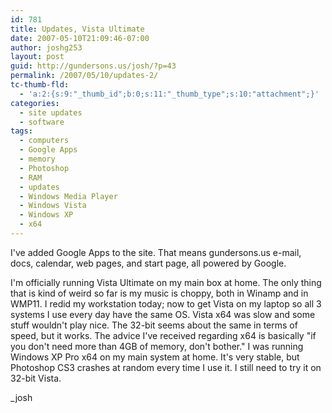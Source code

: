 ```yaml
---
id: 781
title: Updates, Vista Ultimate
date: 2007-05-10T21:09:46-07:00
author: joshg253
layout: post
guid: http://gundersons.us/josh/?p=43
permalink: /2007/05/10/updates-2/
tc-thumb-fld:
  - 'a:2:{s:9:"_thumb_id";b:0;s:11:"_thumb_type";s:10:"attachment";}'
categories:
  - site updates
  - software
tags:
  - computers
  - Google Apps
  - memory
  - Photoshop
  - RAM
  - updates
  - Windows Media Player
  - Windows Vista
  - Windows XP
  - x64
---
```

I've added Google Apps to the site. That means gundersons.us e-mail, docs, calendar, web pages, and start page, all powered by Google.

I'm officially running Vista Ultimate on my main box at home. The only thing that is kind of weird so far is my music is choppy, both in Winamp and in WMP11. I redid my workstation today; now to get Vista on my laptop so all 3 systems I use every day have the same OS. Vista x64 was slow and some stuff wouldn't play nice. The 32-bit seems about the same in terms of speed, but it works. The advice I've received regarding x64 is basically "if you don't need more than 4GB of memory, don't bother." I was running Windows XP Pro x64 on my main system at home. It's very stable, but Photoshop CS3 crashes at random every time I use it. I still need to try it on 32-bit Vista.

_josh